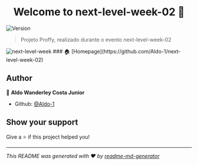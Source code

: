 <h1 align="center">Welcome to next-level-week-02 👋</h1>
<p>
  <img alt="Version" src="https://img.shields.io/badge/version-1.0.0-blue.svg?cacheSeconds=2592000" />
</p>

> Projeto Proffy, realizado durante o evento next-level-week-02 
<img src="https://user-images.githubusercontent.com/53620227/89216989-d2b8d180-d5a1-11ea-91dd-ab5760d5062f.png" alt="next-level-week"/>
### 🏠 [Homepage](https://github.com/Aldo-1/next-level-week-02)

## Author

👤 **Aldo Wanderley Costa Junior**

* Github: [@Aldo-1](https://github.com/Aldo-1)

## Show your support

Give a ⭐️ if this project helped you!

***
_This README was generated with ❤️ by [readme-md-generator](https://github.com/kefranabg/readme-md-generator)_